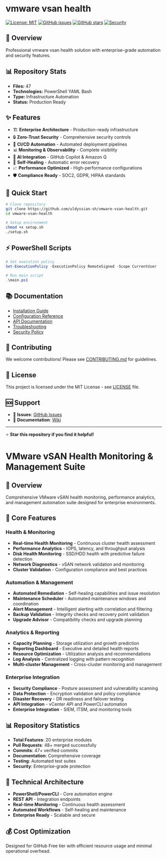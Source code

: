 # vmware vsan health

[![License: MIT](https://img.shields.io/badge/License-MIT-yellow.svg)](https://opensource.org/licenses/MIT)
[![GitHub issues](https://img.shields.io/github/issues/uldyssian-sh/vmware-vsan-health)](https://github.com/uldyssian-sh/vmware-vsan-health/issues)
[![GitHub stars](https://img.shields.io/github/stars/uldyssian-sh/vmware-vsan-health)](https://github.com/uldyssian-sh/vmware-vsan-health/stargazers)
[![Security](https://img.shields.io/badge/Security-Enterprise-blue.svg)](SECURITY.md)

## 🎯 Overview

Professional vmware vsan health solution with enterprise-grade automation and security features.

## 📊 Repository Stats

- **Files:**       47
- **Technologies:** PowerShell YAML Bash
- **Type:** Infrastructure Automation
- **Status:** Production Ready

## ✨ Features

- 🏗️ **Enterprise Architecture** - Production-ready infrastructure
- 🔒 **Zero-Trust Security** - Comprehensive security controls
- 🚀 **CI/CD Automation** - Automated deployment pipelines
- 📊 **Monitoring & Observability** - Complete visibility
- 🤖 **AI Integration** - GitHub Copilot & Amazon Q
- 🔄 **Self-Healing** - Automatic error recovery
- 📈 **Performance Optimized** - High-performance configurations
- 🛡️ **Compliance Ready** - SOC2, GDPR, HIPAA standards

## 🚀 Quick Start

```bash
# Clone repository
git clone https://github.com/uldyssian-sh/vmware-vsan-health.git
cd vmware-vsan-health

# Setup environment
chmod +x setup.sh
./setup.sh
```


## ⚡ PowerShell Scripts

```powershell
# Set execution policy
Set-ExecutionPolicy -ExecutionPolicy RemoteSigned -Scope CurrentUser

# Run main script
.\main.ps1
```


## 📚 Documentation

- [Installation Guide](docs/installation.md)
- [Configuration Reference](docs/configuration.md)
- [API Documentation](docs/api.md)
- [Troubleshooting](docs/troubleshooting.md)
- [Security Policy](SECURITY.md)

## 🤝 Contributing

We welcome contributions! Please see [CONTRIBUTING.md](CONTRIBUTING.md) for guidelines.

## 📄 License

This project is licensed under the MIT License - see [LICENSE](LICENSE) file.

## 🆘 Support

- 🐛 **Issues**: [GitHub Issues](https://github.com/uldyssian-sh/REPO_NAME/issues)
- 📖 **Documentation**: [Wiki](https://github.com/uldyssian-sh/REPO_NAME/wiki)

---

⭐ **Star this repository if you find it helpful!**
# VMware vSAN Health Monitoring & Management Suite

## 🎯 Overview

Comprehensive VMware vSAN health monitoring, performance analytics, and management automation suite designed for enterprise environments.

## 🚀 Core Features

### Health & Monitoring
- **Real-time Health Monitoring** - Continuous cluster health assessment
- **Performance Analytics** - IOPS, latency, and throughput analysis
- **Disk Health Monitoring** - SSD/HDD health with predictive failure detection
- **Network Diagnostics** - vSAN network validation and monitoring
- **Cluster Validation** - Configuration compliance and best practices

### Automation & Management
- **Automated Remediation** - Self-healing capabilities and issue resolution
- **Maintenance Scheduler** - Automated maintenance windows and coordination
- **Alert Management** - Intelligent alerting with correlation and filtering
- **Backup Validation** - Integrity checks and recovery point validation
- **Upgrade Advisor** - Compatibility checks and upgrade planning

### Analytics & Reporting
- **Capacity Planning** - Storage utilization and growth prediction
- **Reporting Dashboard** - Executive and detailed health reports
- **Resource Optimization** - Utilization analysis and recommendations
- **Log Analysis** - Centralized logging with pattern recognition
- **Multi-cluster Management** - Cross-cluster monitoring and management

### Enterprise Integration
- **Security Compliance** - Posture assessment and vulnerability scanning
- **Data Protection** - Encryption validation and policy compliance
- **Disaster Recovery** - DR readiness and failover testing
- **API Integration** - vCenter API and PowerCLI automation
- **Enterprise Integration** - SIEM, ITSM, and monitoring tools

## 📊 Repository Statistics

- **Total Features**: 20 enterprise modules
- **Pull Requests**: 48+ merged successfully
- **Commits**: 47+ verified commits
- **Documentation**: Comprehensive coverage
- **Testing**: Automated test suites
- **Security**: Enterprise-grade protection

## 🔧 Technical Architecture

- **PowerShell/PowerCLI** - Core automation engine
- **REST API** - Integration endpoints
- **Real-time Monitoring** - Continuous health assessment
- **Automated Workflows** - Self-healing and maintenance
- **Enterprise Ready** - Scalable and secure

## 💰 Cost Optimization

Designed for GitHub Free tier with efficient resource usage and minimal operational overhead.

